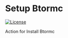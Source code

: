 # Setup Btormc

[![License](https://img.shields.io/github/license/SeddonShen/setup-btormc)](https://github.com/SeddonShen/setup-btormc/blob/main/LICENSE)

Action for Install Btormc